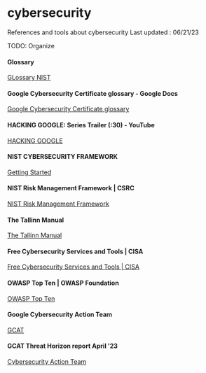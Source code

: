 # cybersecurity
References and tools about cybersecurity
Last updated : 06/21/23

TODO: Organize

#### Glossary 
[GLossary NIST](https://csrc.nist.gov/glossary)

#### Google Cybersecurity Certificate glossary - Google Docs
[Google Cybersecurity Certificate glossary](https://docs.google.com/document/d/1QpTdphLrbRv0Wf7i4do7coGB02O1oQru1tdnf1AHf3o/edit?resourcekey=0-Rnjl-VQTGZX_yhP6b4ibUg)

#### HACKING GOOGLE: Series Trailer (:30) - YouTube
[HACKING GOOGLE](https://www.youtube.com/watch?v=5nEyjYn9_LI&list=PL590L5WQmH8dsxxz7ooJAgmijwOz0lh2H)

#### NIST CYBERSECURITY FRAMEWORK
[Getting Started](https://www.nist.gov/cyberframework/getting-started)

#### NIST Risk Management Framework | CSRC
[NIST Risk Management Framework](https://csrc.nist.gov/projects/risk-management/about-rmf)

#### The Tallinn Manual
[The Tallinn Manual](https://ccdcoe.org/research/tallinn-manual/)

#### Free Cybersecurity Services and Tools | CISA
[Free Cybersecurity Services and Tools | CISA](https://www.cisa.gov/resources-tools/resources/free-cybersecurity-services-and-tools)

#### OWASP Top Ten | OWASP Foundation
[OWASP Top Ten](https://owasp.org/www-project-top-ten/)

#### Google Cybersecurity Action Team
[GCAT](https://cloud.google.com/security/gcat)


#### GCAT Threat Horizon report April '23

[Cybersecurity Action Team](https://services.google.com/fh/files/blogs/gcat_threathorizons_full_apr2023.pdf)

